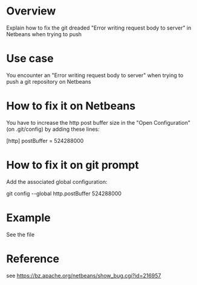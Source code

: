 # Overview
Explain how to fix the git dreaded "Error writing request body to server" in Netbeans when  trying to push

# Use case
You encounter an "Error writing request body to server" when trying to push a git repository on Netbeans

# How to fix it on Netbeans
You have to increase the http post buffer size in the "Open Configuration" (on .git/config) by adding these lines:

  [http]
	postBuffer = 524288000

# How to fix it on git prompt
Add the associated global configuration:

  git config --global http.postBuffer 524288000

# Example
See the file

# Reference
see https://bz.apache.org/netbeans/show_bug.cgi?id=216957

